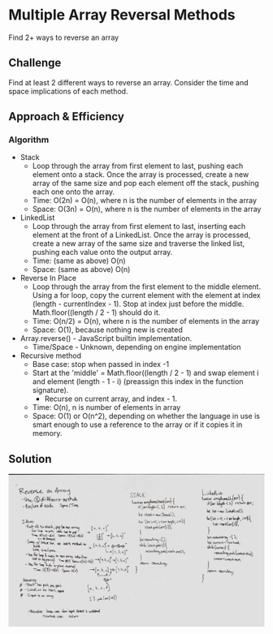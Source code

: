 # Multiple Array Reversal Methods
Find 2+ ways to reverse an array

## Challenge
Find at least 2 different ways to reverse an array. Consider the time and space implications of each method.

## Approach & Efficiency
### Algorithm
- Stack
  - Loop through the array from first element to last, pushing each element onto a stack. Once the array is processed, create a new array of the same size and pop each element off the stack, pushing each one onto the array.
  - Time: O(2n) = O(n), where n is the number of elements in the array
  - Space: O(3n) = O(n), where n is the number of elements in the array
- LinkedList
  - Loop through the array from first element to last, inserting each element at the front of a LinkedList. Once the array is processed, create a new array of the same size and traverse the linked list, pushing each value onto the output array.
  - Time: (same as above) O(n)
  - Space: (same as above) O(n)
- Reverse In Place
  - Loop through the array from the first element to the middle element. Using a for loop, copy the current element with the element at index (length - currentIndex - 1). Stop at index just before the middle. Math.floor((length / 2 - 1) should do it.
  - Time: O(n/2) = O(n), where n is the number of elements in the array
  - Space: O(1), because nothing new is created
- Array.reverse() - JavaScript builtin implementation.
  - Time/Space - Unknown, depending on engine implementation
- Recursive method
  - Base case: stop when passed in index -1
  - Start at the 'middle' = Math.floor((length / 2 - 1) and swap element i and element (length - 1 - i) (preassign this index in the function signature).
    - Recurse on current array, and index - 1.
  - Time: O(n), n is number of elements in array
  - Space: O(1) or O(n^2), depending on whether the language in use is smart enough to use a reference to the array or if it copies it in memory.

## Solution
![Embedded whiteboard picture](./assets/array-reverse-multiple.jpg)
